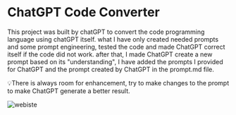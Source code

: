 # ChatGPT Code Converter 

This project was built by chatGPT to convert the code programming language using chatGPT itself.
what I have  only created needed prompts and some prompt engineering, tested the code and made ChatGPT correct itself if the code did not work. after that, I made ChatGPT create a new prompt based on its "understanding", I have added the prompts I provided for ChatGPT and the prompt created by ChatGPT in the prompt.md file.
 
💡There is always room for enhancement, try to make changes to the prompt to make ChatGPT generate a better result.

![webiste](https://i.ibb.co/gDzd0sj/Animation.gif)
